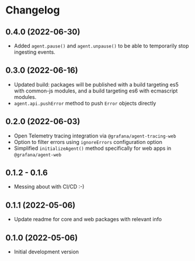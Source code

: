 # Changelog

## 0.4.0 (2022-06-30)

- Added `agent.pause()` and `agent.unpause()` to be able to temporarily stop
  ingesting events.

## 0.3.0 (2022-06-16)

- Updated build: packages will be published with a build targeting es5 with common-js modules,
  and a build targeting es6 with ecmascript modules.
- `agent.api.pushError` method to push `Error` objects directly

## 0.2.0 (2022-06-03)

- Open Telemetry tracing integration via `@grafana/agent-tracing-web`
- Option to filter errors using `ignoreErrors` configuration option
- Simplified `initializeAgent()` method specifically for web apps in `@grafana/agent-web`

## 0.1.2 - 0.1.6

- Messing about with CI/CD :-)

## 0.1.1 (2022-05-06)

- Update readme for core and web packages with relevant info

## 0.1.0 (2022-05-06)

- Initial development version
